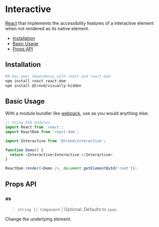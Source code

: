 # Interactive

[React](https://reactjs.org/) that implements the accessibility features of a interactive element when not rendered as its native element.

* [Installation](#installation)
* [Basic Usage](#usage)
* [Props API](#props)

## <a name="installation"></a> Installation

```bash
## Has peer dependency with react and react-dom
npm install react react-dom
npm install @trend/visually-hidden
```

## <a name="usage"></a> Basic Usage

With a module bundler like [webpack](https://webpack.js.org/), use as you would anything else:

```javascript
// Using ES6 modules.
import React from 'react';
import ReactDom from 'react-dom';

import Interactive from '@trend/interactive';

function Demo() {
  return <Interactive>Interactive.</Interactive>
}

ReactDom.render(<Demo />, document.getElementById('root'));
```

## <a name="props"></a> Props API

### as

> `string || Component` | Optional. Defaults to `span`.

Change the underlying element.
